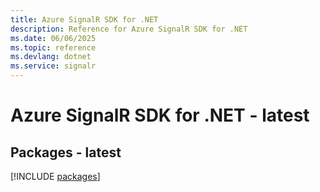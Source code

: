 ```yaml
---
title: Azure SignalR SDK for .NET
description: Reference for Azure SignalR SDK for .NET
ms.date: 06/06/2025
ms.topic: reference
ms.devlang: dotnet
ms.service: signalr
---
```

# Azure SignalR SDK for .NET - latest
## Packages - latest
[!INCLUDE [packages](signalr-index.md)]